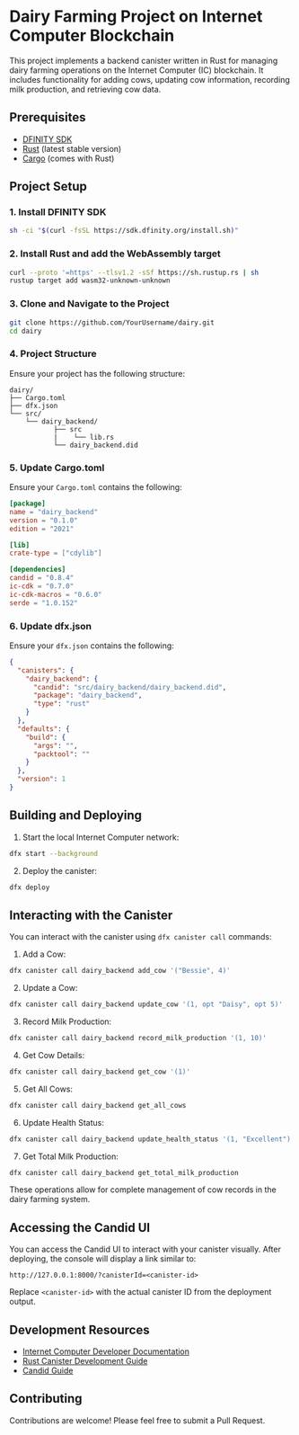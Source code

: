 # Dairy Farming Project on Internet Computer Blockchain

This project implements a backend canister written in Rust for managing dairy farming operations on the Internet Computer (IC) blockchain. It includes functionality for adding cows, updating cow information, recording milk production, and retrieving cow data.

## Prerequisites

- [DFINITY SDK](https://sdk.dfinity.org/)
- [Rust](https://www.rust-lang.org/) (latest stable version)
- [Cargo](https://doc.rust-lang.org/cargo/) (comes with Rust)

## Project Setup

### 1. Install DFINITY SDK

```bash
sh -ci "$(curl -fsSL https://sdk.dfinity.org/install.sh)"
```

### 2. Install Rust and add the WebAssembly target

```bash
curl --proto '=https' --tlsv1.2 -sSf https://sh.rustup.rs | sh
rustup target add wasm32-unknown-unknown
```

### 3. Clone and Navigate to the Project

```bash
git clone https://github.com/YourUsername/dairy.git
cd dairy
```

### 4. Project Structure

Ensure your project has the following structure:

```
dairy/
├── Cargo.toml
├── dfx.json
└── src/
    └── dairy_backend/
           ├── src
           |    └── lib.rs
           └── dairy_backend.did
```

### 5. Update Cargo.toml

Ensure your `Cargo.toml` contains the following:

```toml
[package]
name = "dairy_backend"
version = "0.1.0"
edition = "2021"

[lib]
crate-type = ["cdylib"]

[dependencies]
candid = "0.8.4"
ic-cdk = "0.7.0"
ic-cdk-macros = "0.6.0"
serde = "1.0.152"
```

### 6. Update dfx.json

Ensure your `dfx.json` contains the following:

```json
{
  "canisters": {
    "dairy_backend": {
      "candid": "src/dairy_backend/dairy_backend.did",
      "package": "dairy_backend",
      "type": "rust"
    }
  },
  "defaults": {
    "build": {
      "args": "",
      "packtool": ""
    }
  },
  "version": 1
}
```

## Building and Deploying

1. Start the local Internet Computer network:

```bash
dfx start --background
```

2. Deploy the canister:

```bash
dfx deploy
```

## Interacting with the Canister

You can interact with the canister using `dfx canister call` commands:

1. Add a Cow:

```bash
dfx canister call dairy_backend add_cow '("Bessie", 4)'
```

2. Update a Cow:

```bash
dfx canister call dairy_backend update_cow '(1, opt "Daisy", opt 5)'
```

3. Record Milk Production:

```bash
dfx canister call dairy_backend record_milk_production '(1, 10)'
```

4. Get Cow Details:

```bash
dfx canister call dairy_backend get_cow '(1)'
```

5. Get All Cows:

```bash
dfx canister call dairy_backend get_all_cows
```

6. Update Health Status:

```bash
dfx canister call dairy_backend update_health_status '(1, "Excellent")'
```

7. Get Total Milk Production:

```bash
dfx canister call dairy_backend get_total_milk_production
```
These operations allow for complete management of cow records in the dairy farming system.

## Accessing the Candid UI

You can access the Candid UI to interact with your canister visually. After deploying, the console will display a link similar to:

```
http://127.0.0.1:8000/?canisterId=<canister-id>
```

Replace `<canister-id>` with the actual canister ID from the deployment output.

## Development Resources

- [Internet Computer Developer Documentation](https://internetcomputer.org/docs/current/developer-docs/)
- [Rust Canister Development Guide](https://internetcomputer.org/docs/current/developer-docs/backend/rust/)
- [Candid Guide](https://internetcomputer.org/docs/current/developer-docs/backend/candid/)

## Contributing

Contributions are welcome! Please feel free to submit a Pull Request.